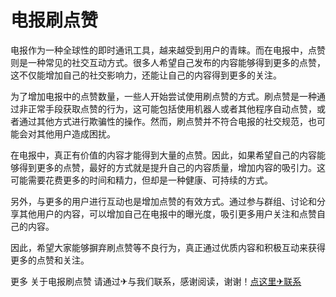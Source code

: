 # 电报刷点赞

电报作为一种全球性的即时通讯工具，越来越受到用户的青睐。而在电报中，点赞则是一种常见的社交互动方式。很多人希望自己发布的内容能够得到更多的点赞，这不仅能增加自己的社交影响力，还能让自己的内容得到更多的关注。

为了增加电报中的点赞数量，一些人开始尝试使用刷点赞的方式。刷点赞是一种通过非正常手段获取点赞的行为，这可能包括使用机器人或者其他程序自动点赞，或者通过其他方式进行欺骗性的操作。然而，刷点赞并不符合电报的社交规范，也可能会对其他用户造成困扰。

在电报中，真正有价值的内容才能得到大量的点赞。因此，如果希望自己的内容能够得到更多的点赞，最好的方式就是提升自己的内容质量，增加内容的吸引力。这可能需要花费更多的时间和精力，但却是一种健康、可持续的方式。

另外，与更多的用户进行互动也是增加点赞的有效方式。通过参与群组、讨论和分享其他用户的内容，可以增加自己在电报中的曝光度，吸引更多用户关注和点赞自己的内容。

因此，希望大家能够摒弃刷点赞等不良行为，真正通过优质内容和积极互动来获得更多的点赞和关注。

更多 关于电报刷点赞 请通过✈与我们联系，感谢阅读，谢谢！[点这里✈联系](https://a.k02.cc)